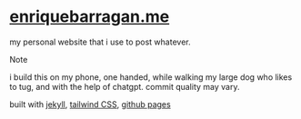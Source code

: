 # [enriquebarragan.me](https://enriquebarragan.github.io)
my personal website that i use to post whatever.

> [!NOTE]
> i build this on my phone, one handed, while walking my large dog who likes to tug, and with the help of chatgpt. commit quality may vary.

built with [jekyll](https://jekyllrb.com/), [tailwind CSS](https://tailwindcss.com/), [github pages](https://pages.github.com/)
